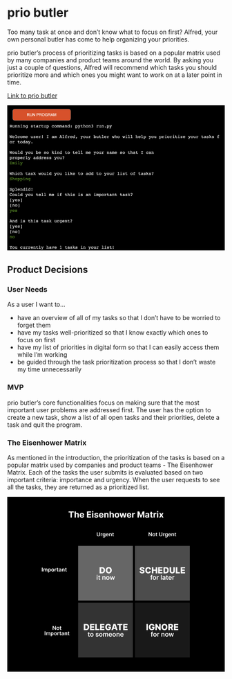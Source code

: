 # prio butler

Too many task at once and don’t know what to focus on first? Alfred, your own personal butler has come to help organizing your priorities.

prio butler’s process of prioritizing tasks is based on a popular matrix used by many companies and product teams around the world. By asking you just a couple of questions, Alfred will recommend which tasks you should prioritize more and which ones you might want to work on at a later point in time.

[Link to prio butler](https://prio-butler-9c7d25e6030a.herokuapp.com/)

![preview of program](assets/images/program-preview.jpg)

## Product Decisions

### User Needs
As a user I want to...

- have an overview of all of my tasks so that I don’t have to be worried to forget them
- have my tasks well-prioritized so that I know exactly which ones to focus on first
- have my list of priorities in digital form so that I can easily access them while I’m working
- be guided through the task prioritization process so that I don’t waste my time unnecessarily

### MVP

prio butler’s core functionalities focus on making sure that the most important user problems are addressed first. The user has the option to create a new task, show a list of all open tasks and their priorities, delete a task and quit the program.

### The Eisenhower Matrix

As mentioned in the introduction, the prioritization of the tasks is based on a popular matrix used by companies and product teams - The Eisenhower Matrix. Each of the tasks the user submits is evaluated based on two important criteria: importance and urgency. When the user requests to see all the tasks, they are returned as a prioritized list.

![preview of program](assets/images/eisenhower-matrix.jpg)